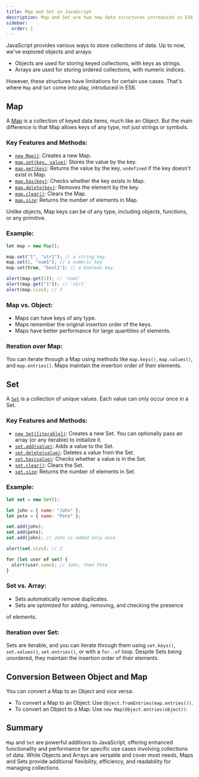 ```yaml
---
title: Map and Set in JavaScript
description: Map and Set are two new data structures introduced in ES6. Map is an enhanced version of Object for storing key-value pairs, while Set is a collection for storing unique values.
sidebar:
  order: 1
---
```


JavaScript provides various ways to store collections of data. Up to now, we've explored objects and arrays:

- Objects are used for storing keyed collections, with keys as strings.
- Arrays are used for storing ordered collections, with numeric indices.

However, these structures have limitations for certain use cases. That's where `Map` and `Set` come into play, introduced in ES6.

## Map

A [Map](https://developer.mozilla.org/en-US/docs/Web/JavaScript/Reference/Global_Objects/Map) is a collection of keyed data items, much like an Object. But the main difference is that Map allows keys of any type, not just strings or symbols.

### Key Features and Methods:

- [`new Map()`](https://developer.mozilla.org/en-US/docs/Web/JavaScript/Reference/Global_Objects/Map/Map): Creates a new Map.
- [`map.set(key, value)`](https://developer.mozilla.org/en-US/docs/Web/JavaScript/Reference/Global_Objects/Map/set): Stores the value by the key.
- [`map.get(key)`](https://developer.mozilla.org/en-US/docs/Web/JavaScript/Reference/Global_Objects/Map/get): Returns the value by the key, `undefined` if the key doesn't exist in Map.
- [`map.has(key)`](https://developer.mozilla.org/en-US/docs/Web/JavaScript/Reference/Global_Objects/Map/has): Checks whether the key exists in Map.
- [`map.delete(key)`](https://developer.mozilla.org/en-US/docs/Web/JavaScript/Reference/Global_Objects/Map/delete): Removes the element by the key.
- [`map.clear()`](https://developer.mozilla.org/en-US/docs/Web/JavaScript/Reference/Global_Objects/Map/clear): Clears the Map.
- [`map.size`](https://developer.mozilla.org/en-US/docs/Web/JavaScript/Reference/Global_Objects/Map/size): Returns the number of elements in Map.

Unlike objects, Map keys can be of any type, including objects, functions, or any primitive.

### Example:

```javascript
let map = new Map();

map.set("1", "str1"); // a string key
map.set(1, "num1"); // a numeric key
map.set(true, "bool1"); // a boolean key

alert(map.get(1)); // 'num1'
alert(map.get("1")); // 'str1'
alert(map.size); // 3
```

### Map vs. Object:

- Maps can have keys of any type.
- Maps remember the original insertion order of the keys.
- Maps have better performance for large quantities of elements.

### Iteration over Map:

You can iterate through a Map using methods like `map.keys()`, `map.values()`, and `map.entries()`. Maps maintain the insertion order of their elements.

## Set

A [`Set`](https://developer.mozilla.org/en-US/docs/Web/JavaScript/Reference/Global_Objects/Set) is a collection of unique values. Each value can only occur once in a Set.

### Key Features and Methods:

- [`new Set([iterable])`](https://developer.mozilla.org/en-US/docs/Web/JavaScript/Reference/Global_Objects/Set/Set): Creates a new Set. You can optionally pass an array (or any iterable) to initialize it.
- [`set.add(value)`](https://developer.mozilla.org/en-US/docs/Web/JavaScript/Reference/Global_Objects/Set/add): Adds a value to the Set.
- [`set.delete(value)`](https://developer.mozilla.org/en-US/docs/Web/JavaScript/Reference/Global_Objects/Set/delete): Deletes a value from the Set.
- [`set.has(value)`](https://developer.mozilla.org/en-US/docs/Web/JavaScript/Reference/Global_Objects/Set/has): Checks whether a value is in the Set.
- [`set.clear()`](https://developer.mozilla.org/en-US/docs/Web/JavaScript/Reference/Global_Objects/Set/clear): Clears the Set.
- [`set.size`](https://developer.mozilla.org/en-US/docs/Web/JavaScript/Reference/Global_Objects/Set/size): Returns the number of elements in Set.

### Example:

```javascript
let set = new Set();

let john = { name: "John" };
let pete = { name: "Pete" };

set.add(john);
set.add(pete);
set.add(john); // John is added only once

alert(set.size); // 2

for (let user of set) {
  alert(user.name); // John, then Pete
}
```

### Set vs. Array:

- Sets automatically remove duplicates.
- Sets are optimized for adding, removing, and checking the presence

of elements.

### Iteration over Set:

Sets are iterable, and you can iterate through them using `set.keys()`, `set.values()`, `set.entries()`, or with a `for..of` loop. Despite Sets being unordered, they maintain the insertion order of their elements.

## Conversion Between Object and Map

You can convert a Map to an Object and vice versa:

- To convert a Map to an Object: Use `Object.fromEntries(map.entries())`.
- To convert an Object to a Map: Use `new Map(Object.entries(object))`.

## Summary

`Map` and `Set` are powerful additions to JavaScript, offering enhanced functionality and performance for specific use cases involving collections of data. While Objects and Arrays are versatile and cover most needs, Maps and Sets provide additional flexibility, efficiency, and readability for managing collections.
